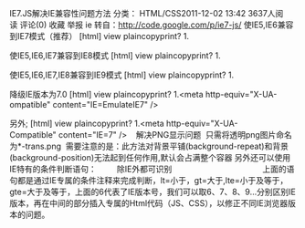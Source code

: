 IE7.JS解决IE兼容性问题方法
分类： HTML/CSS2011-12-02 13:42 3637人阅读 评论(0) 收藏 举报
ie
转自：http://code.google.com/p/ie7-js/
使IE5,IE6兼容到IE7模式（推荐）
[html] view plaincopyprint?
1.<!--[if lt IE 7]>  
2.<script src="http://ie7-js.googlecode.com/svn/version/2.1(beta4)/IE7.js"></script>  
3.<![endif]-->  

使IE5,IE6,IE7兼容到IE8模式
[html] view plaincopyprint?
1.<!--[if lt IE 8]>        
2.<script src="http://ie7-js.googlecode.com/svn/version/2.0(beta)/IE8.js" type="text/javascript"></script>        
3.<![endif]-->  

使IE5,IE6,IE7,IE8兼容到IE9模式
[html] view plaincopyprint?
1.<!--[if lt IE 9]>      
2.<script src="http://ie7-js.googlecode.com/svn/version/2.1(beta4)/IE9.js"></script>      
3.<![endif]-->  

降级IE版本为7.0
[html] view plaincopyprint?
1.<meta http-equiv="X-UA-ompatible" content="IE=EmulateIE7" />  

另外;
[html] view plaincopyprint?
1.<meta http-equiv="X-UA-Compatible" content="IE=7" />   
解决PNG显示问题 
只需将透明png图片命名为*-trans.png 
需要注意的是：此方法对背景平铺(background-repeat)和背景(background-position)无法起到任何作用,默认会占满整个容器
另外还可以使用IE特有的条件判断语句：
　　<!--[if !IE]><!--> 除IE外都可识别 <!--<![endif]-->
        <!--[if IE]> 所有的IE可识别 <![endif]-->
        <!--[if gte IE 6]> 这段文字仅显示在 IE6及IE6以上版本。 <![endif]-->
　　<!--[if gt IE 6]> 这段文字仅显示在 IE6以上版本（不包含IE6）。 <![endif]-->
　　<!--[if IE 6]> 这段文字仅显示在 IE6。 <![endif]-->
　　上面的语句都是通过IE专属的条件注释来完成判断，lt=小于，gt=大于,lte=小于及等于，gte=大于及等于，上面的6代表了IE版本号，我们可以取6、7、8、9...分别区别IE版本，再在中间的部分插入专属的Html代码（JS、CSS），以修正不同IE浏览器版本的问题。

